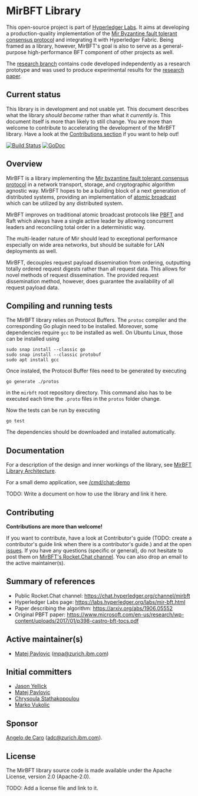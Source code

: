 # MirBFT Library

This open-source project is part of [Hyperledger Labs](https://labs.hyperledger.org/labs/mir-bft.html).
It aims at developing a production-quality implementation of the
[Mir Byzantine fault tolerant consensus protocol](https://arxiv.org/abs/1906.05552)
and integrating it with Hyperledger Fabric.
Being framed as a library, however, MirBFT's goal is also to serve as a general-purpose high-performance BFT component
of other projects as well.

The [research branch](https://github.com/hyperledger-labs/mirbft/tree/research) contains code developed independently
as a research prototype and was used to produce experimental results
for the [research paper](https://arxiv.org/abs/1906.05552).

## Current status

This library is in development and not usable yet.
This document describes what the library _should become_ rather than what it _currently is_.
This document itself is more than likely to still change.
You are more than welcome to contribute to accelerating the development of the MirBFT library.
Have a look at the [Contributions section](#contributing) if you want to help out!

[![Build Status](https://github.com/hyperledger-labs/mirbft/actions/workflows/test.yml/badge.svg)](https://github.com/hyperledger-labs/mirbft/actions)
[![GoDoc](https://godoc.org/github.com/hyperledger-labs/mirbft?status.svg)](https://godoc.org/github.com/hyperledger-labs/mirbft)

## Overview

MirBFT is a library implementing the [Mir byzantine fault tolerant consensus protocol](https://arxiv.org/abs/1906.05552)
in a network transport, storage, and cryptographic algorithm agnostic way.
MirBFT hopes to be a building block of a next generation of distributed systems,
providing an implementation of [atomic broadcast](https://en.wikipedia.org/wiki/Atomic_broadcast)
which can be utilized by any distributed system.

MirBFT improves on traditional atomic broadcast protocols
like [PBFT](https://www.microsoft.com/en-us/research/wp-content/uploads/2017/01/p398-castro-bft-tocs.pdf) and Raft
which always have a single active leader by allowing concurrent leaders
and reconciling total order in a deterministic way.

The multi-leader nature of Mir should lead to exceptional performance
especially on wide area networks,
but should be suitable for LAN deployments as well.

MirBFT, decouples request payload dissemination from ordering,
outputting totally ordered request digests rather than all request data.
This allows for novel methods of request dissemination.
The provided request dissemination method, however, does guarantee the availability of all request payload data.

## Compiling and running tests

The MirBFT library relies on Protocol Buffers.
The `protoc` compiler and the corresponding Go plugin need to be installed.
Moreover, some dependencies require `gcc` to be installed as well.
On Ubuntu Linux, those can be installed using

```shell
sudo snap install --classic go
sudo snap install --classic protobuf
sudo apt install gcc
```

Once instaled, the Protocol Buffer files need to be generated by executing

```shell
go generate ./protos
```

in the `mirbft` root repository directory.
This command also has to be executed each time the `.proto` files in the `protos` folder change.

Now the tests can be run by executing

```shell
go test
```

The dependencies should be downloaded and installed automatically.

## Documentation

For a description of the design and inner workings of the library, see [MirBFT Library Architecture](/docs).

For a small demo application, see [/cmd/chat-demo](/cmd/chat-demo)

TODO: Write a document on how to use the library and link it here.



## Contributing

**Contributions are more than welcome!**

If you want to contribute, have a look at Contributor's guide
(TODO: create a contributor's guide link when there is a contributor's guide.)
and at the open [issues](https://github.com/hyperledger-labs/mirbft/issues).
If you have any questions (specific or general),
do not hesitate to post them on [MirBFT's Rocket.Chat channel](https://chat.hyperledger.org/channel/mirbft).
You can also drop an email to the active maintainer(s).

## Summary of references

- Public Rocket.Chat channel: https://chat.hyperledger.org/channel/mirbft
- Hyperledger Labs page: https://labs.hyperledger.org/labs/mir-bft.html
- Paper describing the algorithm: https://arxiv.org/abs/1906.05552
- Original PBFT paper: https://www.microsoft.com/en-us/research/wp-content/uploads/2017/01/p398-castro-bft-tocs.pdf

## Active maintainer(s)

- [Matej Pavlovic](https://github.com/matejpavlovic) (mpa@zurich.ibm.com)

## Initial committers

- [Jason Yellick](https://github.com/jyellick)
- [Matej Pavlovic](https://github.com/matejpavlovic)
- [Chrysoula Stathakopoulou](https://github.com/stchrysa)
- [Marko Vukolic](https://github.com/vukolic)

## Sponsor

[Angelo de Caro](https://github.com/adecaro) (adc@zurich.ibm.com).

## License

The MirBFT library source code is made available under the Apache License, version 2.0 (Apache-2.0).

TODO: Add a license file and link to it.